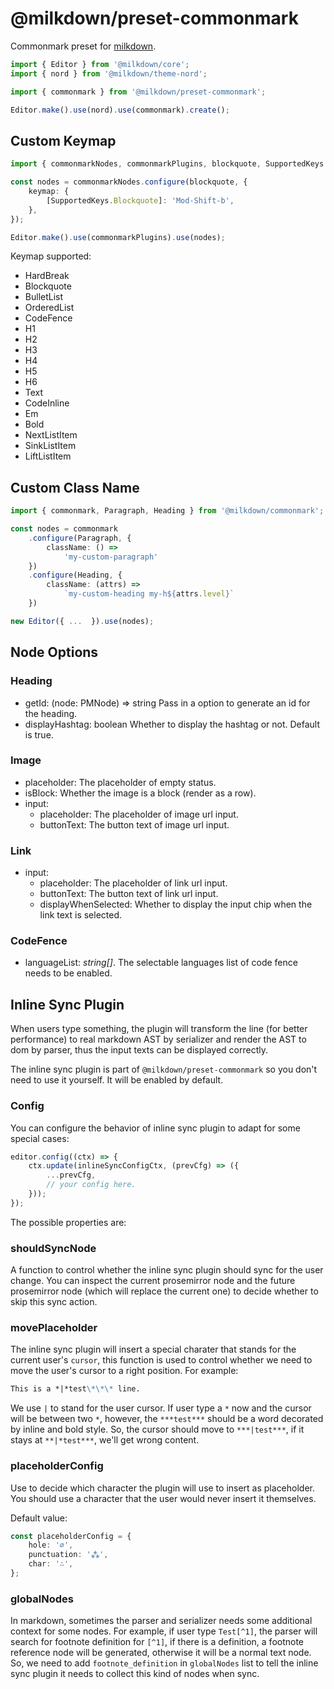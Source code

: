 # @milkdown/preset-commonmark

Commonmark preset for [milkdown](https://milkdown.dev/).

```typescript
import { Editor } from '@milkdown/core';
import { nord } from '@milkdown/theme-nord';

import { commonmark } from '@milkdown/preset-commonmark';

Editor.make().use(nord).use(commonmark).create();
```

## Custom Keymap

```typescript
import { commonmarkNodes, commonmarkPlugins, blockquote, SupportedKeys } from '@milkdown/preset-commonmark';

const nodes = commonmarkNodes.configure(blockquote, {
    keymap: {
        [SupportedKeys.Blockquote]: 'Mod-Shift-b',
    },
});

Editor.make().use(commonmarkPlugins).use(nodes);
```

Keymap supported:

-   HardBreak
-   Blockquote
-   BulletList
-   OrderedList
-   CodeFence
-   H1
-   H2
-   H3
-   H4
-   H5
-   H6
-   Text
-   CodeInline
-   Em
-   Bold
-   NextListItem
-   SinkListItem
-   LiftListItem

## Custom Class Name

```typescript
import { commonmark, Paragraph, Heading } from '@milkdown/commonmark';

const nodes = commonmark
    .configure(Paragraph, {
        className: () =>
            'my-custom-paragraph'
    })
    .configure(Heading, {
        className: (attrs) =>
            `my-custom-heading my-h${attrs.level}`
    })

new Editor({ ...  }).use(nodes);
```

## Node Options

### Heading

-   getId: (node: PMNode) => string
    Pass in a option to generate an id for the heading.
-   displayHashtag: boolean
    Whether to display the hashtag or not. Default is true.

### Image

-   placeholder: The placeholder of empty status.
-   isBlock: Whether the image is a block (render as a row).
-   input:
    -   placeholder: The placeholder of image url input.
    -   buttonText: The button text of image url input.

### Link

-   input:
    -   placeholder: The placeholder of link url input.
    -   buttonText: The button text of link url input.
    -   displayWhenSelected: Whether to display the input chip when the link text is selected.

### CodeFence

-   languageList: _string[]_. The selectable languages list of code fence needs to be enabled.

## Inline Sync Plugin

When users type something, the plugin will transform the line (for better performance) to real markdown AST by serializer and render the AST to dom by parser, thus the input texts can be displayed correctly.

The inline sync plugin is part of `@milkdown/preset-commonmark` so you don't need to use it yourself. It will be enabled by default.

### Config

You can configure the behavior of inline sync plugin to adapt for some special cases:

```typescript
editor.config((ctx) => {
    ctx.update(inlineSyncConfigCtx, (prevCfg) => ({
        ...prevCfg,
        // your config here.
    }));
});
```

The possible properties are:

### shouldSyncNode

A function to control whether the inline sync plugin should sync for the user change. You can inspect the current prosemirror node and the future prosemirror node (which will replace the current one) to decide whether to skip this sync action.

### movePlaceholder

The inline sync plugin will insert a special charater that stands for the current user's `cursor`, this function is used to control whether we need to move the user's cursor to a right position. For example:

```markdown
This is a *|*test\*\*\* line.
```

We use `|` to stand for the user cursor. If user type a `*` now and the cursor will be between two `*`, however, the `***test***` should be a word decorated by inline and bold style. So, the cursor should move to `***|test***`, if it stays at `**|*test***`, we'll get wrong content.

### placeholderConfig

Use to decide which character the plugin will use to insert as placeholder. You should use a character that the user would never insert it themselves.

Default value:

```typescript
const placeholderConfig = {
    hole: '∅',
    punctuation: '⁂',
    char: '∴',
};
```

### globalNodes

In markdown, sometimes the parser and serializer needs some additional context for some nodes. For example, if user type `Test[^1]`, the parser will search for footnote definition for `[^1]`, if there is a definition, a footnote reference node will be generated, otherwise it will be a normal text node. So, we need to add `footnote_definition` in `globalNodes` list to tell the inline sync plugin it needs to collect this kind of nodes when sync.
